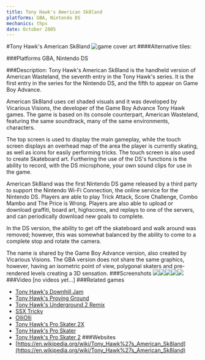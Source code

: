 ```yaml
---
title: Tony Hawk's American Sk8land
platforms: GBA, Nintendo DS
mechanics: thps
date: October 2005
---
```

#Tony Hawk's American Sk8land
![game cover art](//images.igdb.com/igdb/image/upload/t_cover_big/eeq4sjbaildexl0kshh8.jpg "Logo Title Text 1")
####Alternative tiles:

###Platforms
GBA, Nintendo DS

###Description:
Tony Hawk's American Sk8land is the handheld version of American Wasteland, the seventh entry in the Tony Hawk's series. It is the first entry in the series for the Nintendo DS, and the fifth to appear on Game Boy Advance. 
 
American Sk8land uses cel shaded visuals and it was developed by Vicarious Visions, the developer of the Game Boy Advance Tony Hawk games. The game is based on its console counterpart, American Wasteland, featuring the same soundtrack, many of the same environments, characters. 
 
The top screen is used to display the main gameplay, while the touch screen displays an overhead map of the area the player is currently skating, as well as icons for easily performing tricks. The touch screen is also used to create Skateboard art. Furthering the use of the DS's functions is the ability to record, with the DS microphone, your own sound clips for use in the game. 
 
American Sk8land was the first Nintendo DS game released by a third party to support the Nintendo Wi-Fi Connection, the online service for the Nintendo DS. Players are able to play Trick Attack, Score Challenge, Combo Mambo and The Price is Wrong. Players are also able to upload or download graffiti, board art, highscores, and replays to one of the servers, and can periodically download new goals to complete. 
 
In the DS version, the ability to get off the skateboard and walk around was removed; however, this was somewhat balanced by the ability to come to a complete stop and rotate the camera. 
 
The name is shared by the Game Boy Advance version, also created by Vicarious Visions. The GBA version does not share the same graphics, however, having an isometric point of view, polygonal skaters and pre-rendered levels creating a 3D sensation.
###Screenshots
<a target="_blank" href="//images.igdb.com/igdb/image/upload/t_cover_big/eb4qsljb8z4bbtxt8urq.jpg"><img src="//images.igdb.com/igdb/image/upload/t_thumb/eb4qsljb8z4bbtxt8urq.jpg"/></a><a target="_blank" href="//images.igdb.com/igdb/image/upload/t_cover_big/dbgqsd3huuy8ba6ewkic.jpg"><img src="//images.igdb.com/igdb/image/upload/t_thumb/dbgqsd3huuy8ba6ewkic.jpg"/></a><a target="_blank" href="//images.igdb.com/igdb/image/upload/t_cover_big/by1wtwbbwe1snhjmlhyx.jpg"><img src="//images.igdb.com/igdb/image/upload/t_thumb/by1wtwbbwe1snhjmlhyx.jpg"/></a><a target="_blank" href="//images.igdb.com/igdb/image/upload/t_cover_big/ktuxdx41m3u3m8vhdnkc.jpg"><img src="//images.igdb.com/igdb/image/upload/t_thumb/ktuxdx41m3u3m8vhdnkc.jpg"/></a><a target="_blank" href="//images.igdb.com/igdb/image/upload/t_cover_big/mibfayuosn77atn31rwo.jpg"><img src="//images.igdb.com/igdb/image/upload/t_thumb/mibfayuosn77atn31rwo.jpg"/></a>
###Video
[no videos yet...]
###Related games
* [Tony Hawk's Downhill Jam](/games/tony-hawk-s-downhill-jam-5231/)
* [Tony Hawk's Proving Ground](/games/tony-hawk-s-proving-ground-2700/)
* [Tony Hawk's Underground 2 Remix](/games/tony-hawks-underground-2-remix-22311/)
* [SSX Tricky](/games/ssx-tricky-4176/)
* [OlliOlli](/games/olliolli-7768/)
* [Tony Hawk's Pro Skater 2X](/games/tony-hawks-pro-skater-2x-47325/)
* [Tony Hawk's Pro Skater](/games/tony-hawk-s-pro-skater-6692/)
* [Tony Hawk's Pro Skater 2](/games/tony-hawk-s-pro-skater-2-913/)
###Websites
* [https://en.wikipedia.org/wiki/Tony_Hawk%27s_American_Sk8land](https://en.wikipedia.org/wiki/Tony_Hawk%27s_American_Sk8land)
